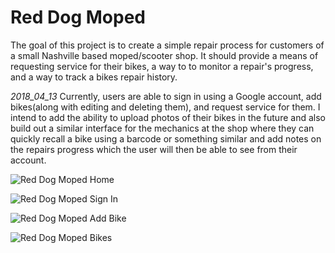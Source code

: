 # Red Dog Moped
The goal of this project is to create a simple repair process for customers of a small Nashville based moped/scooter shop. It should provide a means of requesting service for their bikes, a way to to monitor a repair's progress, and a way to track a bikes repair history.

_2018_04_13_
Currently, users are able to sign in using a Google account, add bikes(along with editing and deleting them), and request service for them. I intend to add the ability to upload photos of their bikes in the future and also build out a similar interface for the mechanics at the shop where they can quickly recall a bike using a barcode or something similar and add notes on the repairs progress which the user will then be able to see from their account.

![Red Dog Moped Home](https://github.com/sjkimball/red_dog_front_end_capstone/blob/master/screenshots/Red_Dog_Moped_2018_04_13/rdm_home.png)

![Red Dog Moped Sign In](https://github.com/sjkimball/red_dog_front_end_capstone/blob/master/screenshots/Red_Dog_Moped_2018_04_13/rdm_sign_in.png)

![Red Dog Moped Add Bike](https://github.com/sjkimball/red_dog_front_end_capstone/blob/master/screenshots/Red_Dog_Moped_2018_04_13/rdm_add_bike.png)

![Red Dog Moped Bikes](https://github.com/sjkimball/red_dog_front_end_capstone/blob/master/screenshots/Red_Dog_Moped_2018_04_13/rdm_bikes.png)

